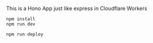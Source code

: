 This is a Hono App just like express in Cloudflare Workers 


```
npm install
npm run dev
```

```
npm run deploy
```
